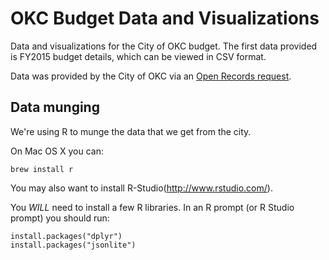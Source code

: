 # OKC Budget Data and Visualizations

Data and visualizations for the City of OKC budget. The first data provided is FY2015 budget details, which can be viewed in CSV format.

Data was provided by the City of OKC via an [Open Records request](http://www.okc.gov/clerk/OpenRecordsRequest/Forms/SubmitOpenRecordsRequest.aspx).

## Data munging

We're using R to munge the data that we get from the city.

On Mac OS X you can:

```
brew install r
```

You may also want to install R-Studio(http://www.rstudio.com/).

You *WILL* need to install a few R libraries. In an R prompt (or R
Studio prompt) you should run:

```
install.packages("dplyr")
install.packages("jsonlite")
```
